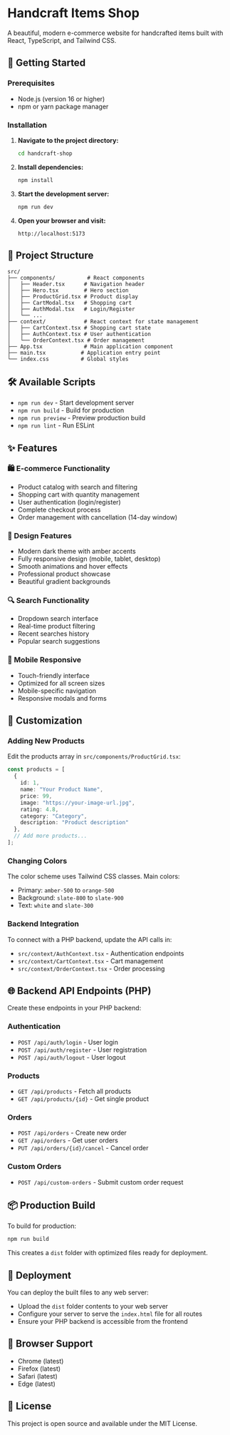 # Handcraft Items Shop

A beautiful, modern e-commerce website for handcrafted items built with React, TypeScript, and Tailwind CSS.

## 🚀 Getting Started

### Prerequisites
- Node.js (version 16 or higher)
- npm or yarn package manager

### Installation

1. **Navigate to the project directory:**
   ```bash
   cd handcraft-shop
   ```

2. **Install dependencies:**
   ```bash
   npm install
   ```

3. **Start the development server:**
   ```bash
   npm run dev
   ```

4. **Open your browser and visit:**
   ```
   http://localhost:5173
   ```

## 📁 Project Structure

```
src/
├── components/          # React components
│   ├── Header.tsx      # Navigation header
│   ├── Hero.tsx        # Hero section
│   ├── ProductGrid.tsx # Product display
│   ├── CartModal.tsx   # Shopping cart
│   ├── AuthModal.tsx   # Login/Register
│   └── ...
├── context/            # React context for state management
│   ├── CartContext.tsx # Shopping cart state
│   ├── AuthContext.tsx # User authentication
│   └── OrderContext.tsx # Order management
├── App.tsx             # Main application component
├── main.tsx           # Application entry point
└── index.css          # Global styles
```

## 🛠️ Available Scripts

- `npm run dev` - Start development server
- `npm run build` - Build for production
- `npm run preview` - Preview production build
- `npm run lint` - Run ESLint

## ✨ Features

### 🛍️ E-commerce Functionality
- Product catalog with search and filtering
- Shopping cart with quantity management
- User authentication (login/register)
- Complete checkout process
- Order management with cancellation (14-day window)

### 🎨 Design Features
- Modern dark theme with amber accents
- Fully responsive design (mobile, tablet, desktop)
- Smooth animations and hover effects
- Professional product showcase
- Beautiful gradient backgrounds

### 🔍 Search Functionality
- Dropdown search interface
- Real-time product filtering
- Recent searches history
- Popular search suggestions

### 📱 Mobile Responsive
- Touch-friendly interface
- Optimized for all screen sizes
- Mobile-specific navigation
- Responsive modals and forms

## 🔧 Customization

### Adding New Products
Edit the products array in `src/components/ProductGrid.tsx`:

```typescript
const products = [
  {
    id: 1,
    name: "Your Product Name",
    price: 99,
    image: "https://your-image-url.jpg",
    rating: 4.8,
    category: "Category",
    description: "Product description"
  },
  // Add more products...
];
```

### Changing Colors
The color scheme uses Tailwind CSS classes. Main colors:
- Primary: `amber-500` to `orange-500`
- Background: `slate-800` to `slate-900`
- Text: `white` and `slate-300`

### Backend Integration
To connect with a PHP backend, update the API calls in:
- `src/context/AuthContext.tsx` - Authentication endpoints
- `src/context/CartContext.tsx` - Cart management
- `src/context/OrderContext.tsx` - Order processing

## 🌐 Backend API Endpoints (PHP)

Create these endpoints in your PHP backend:

### Authentication
- `POST /api/auth/login` - User login
- `POST /api/auth/register` - User registration
- `POST /api/auth/logout` - User logout

### Products
- `GET /api/products` - Fetch all products
- `GET /api/products/{id}` - Get single product

### Orders
- `POST /api/orders` - Create new order
- `GET /api/orders` - Get user orders
- `PUT /api/orders/{id}/cancel` - Cancel order

### Custom Orders
- `POST /api/custom-orders` - Submit custom order request

## 📦 Production Build

To build for production:

```bash
npm run build
```

This creates a `dist` folder with optimized files ready for deployment.

## 🚀 Deployment

You can deploy the built files to any web server:
- Upload the `dist` folder contents to your web server
- Configure your server to serve the `index.html` file for all routes
- Ensure your PHP backend is accessible from the frontend

## 🎯 Browser Support

- Chrome (latest)
- Firefox (latest)
- Safari (latest)
- Edge (latest)

## 📄 License

This project is open source and available under the MIT License.